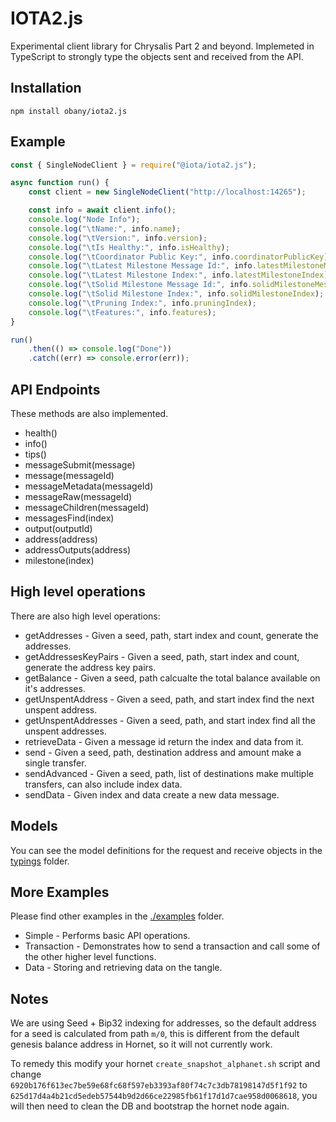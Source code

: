 # IOTA2.js

Experimental client library for Chrysalis Part 2 and beyond. Implemeted in TypeScript to strongly type the objects sent and received from the API.

## Installation

```shell
npm install obany/iota2.js
```

## Example

```js
const { SingleNodeClient } = require("@iota/iota2.js");

async function run() {
    const client = new SingleNodeClient("http://localhost:14265");

    const info = await client.info();
    console.log("Node Info");
    console.log("\tName:", info.name);
    console.log("\tVersion:", info.version);
    console.log("\tIs Healthy:", info.isHealthy);
    console.log("\tCoordinator Public Key:", info.coordinatorPublicKey);
    console.log("\tLatest Milestone Message Id:", info.latestMilestoneMessageId);
    console.log("\tLatest Milestone Index:", info.latestMilestoneIndex);
    console.log("\tSolid Milestone Message Id:", info.solidMilestoneMessageId);
    console.log("\tSolid Milestone Index:", info.solidMilestoneIndex);
    console.log("\tPruning Index:", info.pruningIndex);
    console.log("\tFeatures:", info.features);
}

run()
    .then(() => console.log("Done"))
    .catch((err) => console.error(err));
```

## API Endpoints

These methods are also implemented.

* health()
* info()
* tips()
* messageSubmit(message)
* message(messageId)
* messageMetadata(messageId)
* messageRaw(messageId)
* messageChildren(messageId)
* messagesFind(index)
* output(outputId)
* address(address)
* addressOutputs(address)
* milestone(index)

## High level operations

There are also high level operations:

* getAddresses - Given a seed, path, start index and count, generate the addresses.
* getAddressesKeyPairs - Given a seed, path, start index and count, generate the address key pairs.
* getBalance - Given a seed, path calcualte the total balance available on it's addresses.
* getUnspentAddress - Given a seed, path, and start index find the next unspent address.
* getUnspentAddresses - Given a seed, path, and start index find all the unspent addresses.
* retrieveData - Given a message id return the index and data from it.
* send - Given a seed, path, destination address and amount make a single transfer.
* sendAdvanced - Given a seed, path, list of destinations make multiple transfers, can also include index data.
* sendData - Given index and data create a new data message.

## Models

You can see the model definitions for the request and receive objects in the [typings](./typings/api/models) folder.

## More Examples

Please find other examples in the [./examples](./examples) folder.
* Simple - Performs basic API operations.
* Transaction - Demonstrates how to send a transaction and call some of the other higher level functions.
* Data - Storing and retrieving data on the tangle.

## Notes

We are using Seed + Bip32 indexing for addresses, so the default address for a seed is calculated from path `m/0`, this is different from the default genesis balance address in Hornet, so it will not currently work.

To remedy this modify your hornet `create_snapshot_alphanet.sh` script and change `6920b176f613ec7be59e68fc68f597eb3393af80f74c7c3db78198147d5f1f92` to `625d17d4a4b21cd5edeb57544b9d2d66ce22985fb61f17d1d7cae958d0068618`, you will then need to clean the DB and bootstrap the hornet node again.